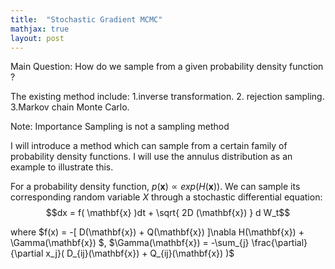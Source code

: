 ```yaml
---
title:  "Stochastic Gradient MCMC"
mathjax: true
layout: post
---
```



Main Question: How do we sample from a given probability density function ?

The existing method include: 1.inverse transformation. 2. rejection sampling. 3.Markov chain Monte Carlo.

Note: Importance Sampling is not a sampling method

I will introduce a method which can sample from a certain family of probability density functions. I will use the annulus distribution as an example to illustrate this.

For a probability density function, $p(\mathbf{x})\propto exp(H(\mathbf{x}))$. We can sample its corresponding random variable $X$ through a stochastic differential equation: 
$$dx = f( \mathbf{x} )dt + \sqrt{ 2D (\mathbf{x}) } d W_t$$

where $f(x) = -[ D(\mathbf{x}) + Q(\mathbf{x}) ]\nabla H(\mathbf{x}) + \Gamma(\mathbf{x}) $, $\Gamma(\mathbf{x}) = -\sum_{j} \frac{\partial}{\partial x_j}( D_{ij}(\mathbf{x}) + Q_{ij}(\mathbf{x}) )$


